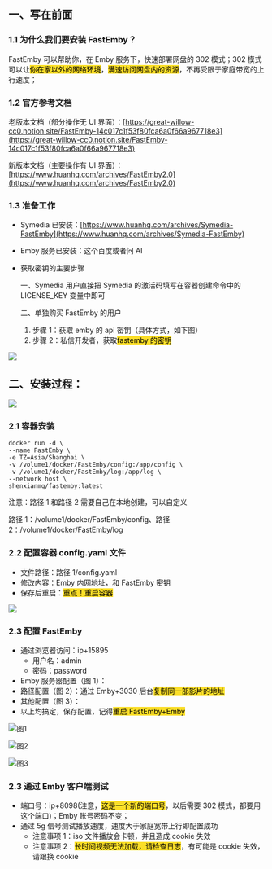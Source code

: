 ## 一、写在前面

### 1.1 为什么我们要安装 FastEmby？

FastEmby 可以帮助你，在 Emby 服务下，快速部署网盘的 302 模式；302 模式可以让<font style="background-color:#FBDE28;color:black;">你在家以外的网络环境</font>，<font style="background-color:#FBDE28;color:black;">满速访问网盘内的资源</font>，不再受限于家庭带宽的上行速度；

### 1.2 官方参考文档

老版本文档（部分操作无 UI 界面）：[https://great-willow-cc0.notion.site/FastEmby-14c017c1f53f80fca6a0f66a967718e3](https://great-willow-cc0.notion.site/FastEmby-14c017c1f53f80fca6a0f66a967718e3)

新版本文档（主要操作有 UI 界面）：[https://www.huanhq.com/archives/FastEmby2.0](https://www.huanhq.com/archives/FastEmby2.0)

### 1.3 准备工作

- Symedia 已安装：[https://www.huanhq.com/archives/Symedia-FastEmby](https://www.huanhq.com/archives/Symedia-FastEmby)
- Emby 服务已安装：这个百度或者问 AI
- 获取密钥的主要步骤

  一、Symedia 用户直接把 Symedia 的激活码填写在容器创建命令中的 LICENSE_KEY 变量中即可

  二、单独购买 FastEmby 的用户

  1. 步骤 1：获取 emby 的 api 密钥（具体方式，如下图）
  2. 步骤 2：私信开发者，获取<font style="background-color:#FBDE28;color:black;">fastemby 的密钥</font>

![](/images/20250408094403_71fe00a6.png)

## 二、安装过程：

![](/images/20250408094446_3e10ea1c.png)

### 2.1 容器安装

```plain
docker run -d \
--name FastEmby \
-e TZ=Asia/Shanghai \
-v /volume1/docker/FastEmby/config:/app/config \
-v /volume1/docker/FastEmby/log:/app/log \
--network host \
shenxianmq/fastemby:latest
```

注意：路径 1 和路径 2 需要自己在本地创建，可以自定义

路径 1：/volume1/docker/FastEmby/config、路径 2：/volume1/docker/FastEmby/log

### 2.2 配置容器 config.yaml 文件

- 文件路径：路径 1/config.yaml
- 修改内容：Emby 内网地址，和 FastEmby 密钥
- 保存后重启：<font style="background-color:#FBDE28;color:black;">重点！重启容器</font>

![](/images/20250408094449_a59071c4.png)

### 2.3 配置 FastEmby

- 通过浏览器访问：ip+15895
  - 用户名：admin
  - 密码：password
- Emby 服务器配置（图 1）：
- 路径配置（图 2）：通过 Emby+3030 后台<font style="background-color:#FBDE28;color:black;">复制同一部影片的地址</font>
- 其他配置（图 3）：
- 以上均搞定，保存配置，记得<font style="background-color:#FBDE28;color:black;">重启 FastEmby+Emby</font>

![图1](/images/20250408094452_ab9787a0.png)

![图2](/images/20250408094442_c5238082.png)

![图3](/images/20250408094439_7a7612c0.png)

### 2.3 通过 Emby 客户端测试

- 端口号：ip+8098(注意，<font style="background-color:#FBDE28;color:black;">这是一个新的端口号</font>，以后需要 302 模式，都要用这个端口)；Emby 账号密码不变；
- 通过 5g 信号测试播放速度，速度大于家庭宽带上行即配置成功
  - 注意事项 1：iso 文件播放会卡顿，并且造成 cookie 失效
  - 注意事项 2：<font style="background-color:#FBDE28;color:black;">长时间视频无法加载，请检查日志</font>，有可能是 cookie 失效，请跟换 cookie
